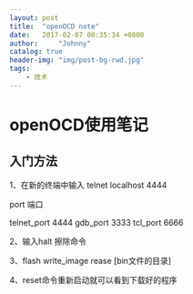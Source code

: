 ```yaml
---
layout: post
title:  "openOCD note"
date:   2017-02-07 00:35:34 +0800
author:     "Johnny"
catalog: true
header-img: "img/post-bg-rwd.jpg"
tags:
    - 技术
---
```



openOCD使用笔记
===============

入门方法
--------

1、在新的终端中输入 telnet localhost 4444

port        端口

telnet_port 4444
gdb_port    3333
tcl_port    6666

2、输入halt  擦除命令

3、flash write_image rease [bin文件的目录]

4、reset命令重新启动就可以看到下载好的程序
